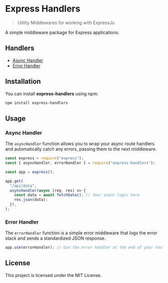 # Express Handlers

> Utility Middlewares for working with ExpressJs

A simple middleware package for Express applications.

## Handlers

- [Async Handler](#async-handler)
- [Error Handler](#error-handler)

## Installation

You can install **express-handlers** using npm:

```bash
npm install express-handlers
```

## Usage

### Async Handler

The `asyncHandler` function allows you to wrap your async route handlers and automatically catch any errors, passing them to the next middleware.

```javascript
const express = require("express");
const { asyncHandler, errorHandler } = require("express-handlers");

const app = express();

app.get(
  "/api/data",
  asyncHandler(async (req, res) => {
    const data = await fetchData(); // Your async logic here
    res.json(data);
  }),
);
```

### Error Handler

The `errorHandler` function is a simple error middleware that logs the error stack and sends a standardized JSON response.

```javascript
app.use(errorHandler); // Use the error handler at the end of your routes
```

## License

This project is licensed under the MIT License.
